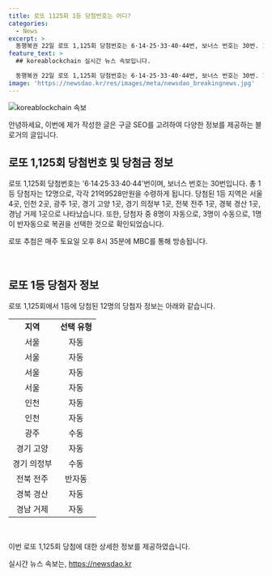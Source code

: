 ```yaml
---
title: 로또 1125회 1등 당첨번호는 어디?
categories:
  - News
excerpt: >
  동행복권 22일 로또 1,125회 당첨번호는 6·14·25·33·40·44번, 보너스 번호는 30번. 1등 12명, 각각 21억9528만원 수령. 당첨지역은 서울 4곳, 인천 2곳, 광주/경기 고양/의정부/전주/경산/거제 1곳. 추첨은 매주 토요일 오후 8시 35분 MBC에서 생중계. (150자)
feature_text: >
  ## koreablockchain 실시간 뉴스 속보입니다.

  동행복권 22일 로또 1,125회 당첨번호는 6·14·25·33·40·44번, 보너스 번호는 30번. 1등 12명, 각각 21억9528만원 수령. 당첨지역은 서울 4곳, 인천 2곳, 광주/경기 고양/의정부/전주/경산/거제 1곳. 추첨은 매주 토요일 오후 8시 35분 MBC에서 생중계. (150자)
image: 'https://newsdao.kr/res/images/meta/newsdao_breakingnews.jpg'
---
```


<p><img src="https://newsdao.kr/res/images/meta/newsdao_breakingnews.jpg" alt="koreablockchain 속보" /></p>

<p>안녕하세요, 이번에 제가 작성한 글은 구글 SEO를 고려하여 다양한 정보를 제공하는 블로거의 글입니다. </p>

<h2 data-ke-size="size26">로또 1,125회 당첨번호 및 당첨금 정보</h2>

<p>로또 1,125회 당첨번호는 '6·14·25·33·40·44'번이며, 보너스 번호는 30번입니다. 총 1등 당첨자는 12명으로, 각각 21억9528만원을 수령하게 됩니다. 당첨된 1등 지역은 서울 4곳, 인천 2곳, 광주 1곳, 경기 고양 1곳, 경기 의정부 1곳, 전북 전주 1곳, 경북 경산 1곳, 경남 거제 1곳으로 나타났습니다. 또한, 당첨자 중 8명이 자동으로, 3명이 수동으로, 1명이 반자동으로 복권을 선택한 것으로 확인되었습니다.</p>

<p>로또 추첨은 매주 토요일 오후 8시 35분에 MBC를 통해 방송됩니다.</p>

<p data-ke-size="size16">&nbsp;</p>

<h2 data-ke-size="size26">로또 1등 당첨자 정보</h2>

<p>로또 1,125회에서 1등에 당첨된 12명의 당첨자 정보는 아래와 같습니다.</p>

<table>
  <tbody>
    <tr>
      <td style="text-align: center; height: 17px;"><b>지역</b></td>
      <td style="text-align: center; height: 17px;"><b>선택 유형</b></td>
    </tr>
    <tr>
      <td style="text-align: center; height: 17px;">서울</td>
      <td style="text-align: center; height: 17px;">자동</td>
    </tr>
    <tr>
      <td style="text-align: center; height: 17px;">서울</td>
      <td style="text-align: center; height: 17px;">자동</td>
    </tr>
    <tr>
      <td style="text-align: center; height: 17px;">서울</td>
      <td style="text-align: center; height: 17px;">자동</td>
    </tr>
    <tr>
      <td style="text-align: center; height: 17px;">서울</td>
      <td style="text-align: center; height: 17px;">자동</td>
    </tr>
    <tr>
      <td style="text-align: center; height: 17px;">인천</td>
      <td style="text-align: center; height: 17px;">자동</td>
    </tr>
    <tr>
      <td style="text-align: center; height: 17px;">인천</td>
      <td style="text-align: center; height: 17px;">자동</td>
    </tr>
    <tr>
      <td style="text-align: center; height: 17px;">광주</td>
      <td style="text-align: center; height: 17px;">수동</td>
    </tr>
    <tr>
      <td style="text-align: center; height: 17px;">경기 고양</td>
      <td style="text-align: center; height: 17px;">자동</td>
    </tr>
    <tr>
      <td style="text-align: center; height: 17px;">경기 의정부</td>
      <td style="text-align: center; height: 17px;">수동</td>
    </tr>
    <tr>
      <td style="text-align: center; height: 17px;">전북 전주</td>
      <td style="text-align: center; height: 17px;">반자동</td>
    </tr>
    <tr>
      <td style="text-align: center; height: 17px;">경북 경산</td>
      <td style="text-align: center; height: 17px;">자동</td>
    </tr>
    <tr>
      <td style="text-align: center; height: 17px;">경남 거제</td>
      <td style="text-align: center; height: 17px;">자동</td>
    </tr>
  </tbody>
</table>

<p data-ke-size="size16">&nbsp;</p>

<p>이번 로또 1,125회 당첨에 대한 상세한 정보를 제공하였습니다.</p>
실시간 뉴스 속보는, <a href="https://newsdao.kr" rel="dofollow">https://newsdao.kr</a>


